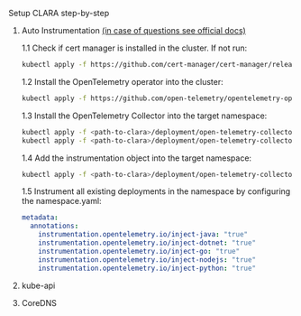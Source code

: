 Setup CLARA step-by-step

1. Auto Instrumentation [(in case of questions see official docs)](https://opentelemetry.io/docs/kubernetes/operator/automatic/#)
    
    1.1 Check if cert manager is installed in the cluster. If not run:
	```sh
	kubectl apply -f https://github.com/cert-manager/cert-manager/releases/download/v1.14.4/cert-manager.yaml
	```

    1.2 Install the OpenTelemetry operator into the cluster:
	```sh
	kubectl apply -f https://github.com/open-telemetry/opentelemetry-operator/releases/latest/download/opentelemetry-operator.yaml
	```

    1.3 Install the OpenTelemetry Collector into the target namespace:
	```sh
	kubectl apply -f <path-to-clara>/deployment/open-telemetry-collector/configmap.yml
	kubectl apply -f <path-to-clara>/deployment/open-telemetry-collector/deployment.yml	
	```

    1.4 Add the instrumentation object into the target namespace:
	```sh
	kubectl apply -f <path-to-clara>/deployment/open-telemetry-collector/autoinstrumentation.yml
	```
    
    1.5 Instrument all existing deployments in the namespace by configuring the namespace.yaml: 
	```yml
	metadata:
	  annotations:
	  	instrumentation.opentelemetry.io/inject-java: "true"
	  	instrumentation.opentelemetry.io/inject-dotnet: "true" 
	  	instrumentation.opentelemetry.io/inject-go: "true" 
	  	instrumentation.opentelemetry.io/inject-nodejs: "true" 
	  	instrumentation.opentelemetry.io/inject-python: "true" 
	```

2. kube-api

3. CoreDNS
